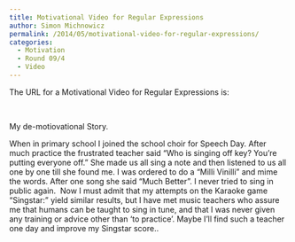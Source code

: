 ```yaml
---
title: Motivational Video for Regular Expressions
author: Simon Michnowicz
permalink: /2014/05/motivational-video-for-regular-expressions/
categories:
  - Motivation
  - Round 09/4
  - Video
---
```

The URL for a Motivational Video for Regular Expressions is:



&nbsp;

My de-motiovational Story.

When in primary school I joined the school choir for Speech Day. After much practice the frustrated teacher said &#8220;Who is singing off key? You&#8217;re putting everyone off.&#8221; She made us all sing a note and then listened to us all one by one till she found me. I was ordered to do a &#8220;Milli Vinilli&#8221; and mime the words. After one song she said &#8220;Much Better&#8221;. I never tried to sing in public again.  Now I must admit that my attempts on the Karaoke game &#8220;Singstar:&#8221; yield similar results, but I have met music teachers who assure me that humans can be taught to sing in tune, and that I was never given any training or advice other than &#8216;to practice&#8217;. Maybe I&#8217;ll find such a teacher one day and improve my Singstar score..

&nbsp;

&nbsp;

&nbsp;
